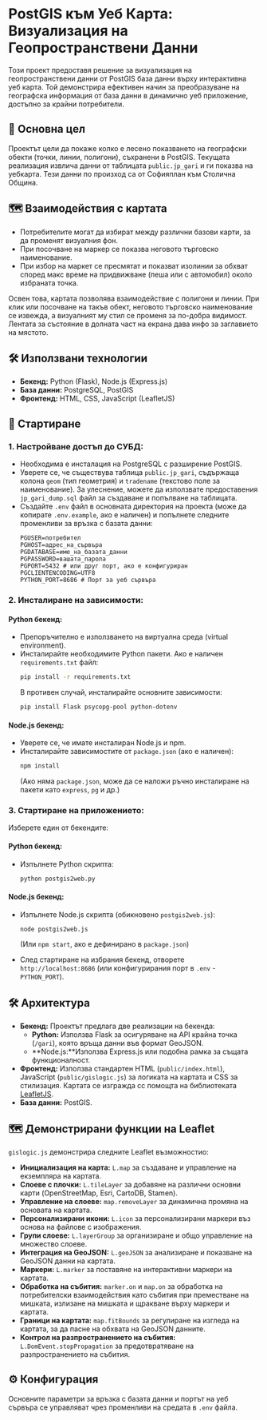 # PostGIS към Уеб Карта: Визуализация на Геопространствени Данни

Този проект предоставя решение за визуализация на геопространствени данни от PostGIS база данни върху интерактивна уеб карта. Той демонстрира ефективен начин за преобразуване на географска информация от база данни в динамично уеб приложение, достъпно за крайни потребители.

## 🎯 Основна цел

Проектът цели да покаже колко е лесено показването на географски обекти (точки, линии, полигони), съхранени в PostGIS. Текущата реализация извлича данни от таблицата `public.jp_gari` и ги показва на уебкарта. Тези данни по произход са от Софияплан към Столична Община.

## 🗺️ Взаимодействия с картата

- Потребителите могат да избират между различни базови карти, за да променят визуалния фон. 
- При посочване на маркер се показва неговото търговско наименование.
- При избор на маркет се пресмятат и показват изолинии за обхват според макс време на придвижване (пеша или с автомобил) около избраната точка.

Освен това, картата позволява взаимодействие с полигони и линии. При клик или посочване на такъв обект, неговото търговско наименование се извежда, а визуалният му стил се променя за по-добра видимост. Лентата за състояние в долната част на екрана дава инфо за заглавието на мястото.

## 🛠️ Използвани технологии

*   **Бекенд:** Python (Flask), Node.js (Express.js)
*   **База данни:** PostgreSQL, PostGIS
*   **Фронтенд:** HTML, CSS, JavaScript (LeafletJS)

## 🚀 Стартиране

### 1. Настройване достъп до СУБД:

*   Необходима е инсталация на PostgreSQL с разширение PostGIS.
*   Уверете се, че съществува таблица `public.jp_gari`, съдържаща колона `geom` (тип геометрия) и `tradename` (текстово поле за наименование). За улеснение, можете да използвате предоставения `jp_gari_dump.sql` файл за създаване и попълване на таблицата.
*   Създайте `.env` файл в основната директория на проекта (може да копирате `.env.example`, ако е наличен) и попълнете следните променливи за връзка с базата данни:
    ```env
    PGUSER=потребител
    PGHOST=адрес_на_сървъра
    PGDATABASE=име_на_базата_данни
    PGPASSWORD=вашата_парола
    PGPORT=5432 # или друг порт, ако е конфигуриран
    PGCLIENTENCODING=UTF8
    PYTHON_PORT=8686 # Порт за уеб сървъра
    ```

### 2. Инсталиране на зависимости:

#### Python бекенд:
*   Препоръчително е използването на виртуална среда (virtual environment).
*   Инсталирайте необходимите Python пакети. Ако е наличен `requirements.txt` файл:
    ```bash
    pip install -r requirements.txt
    ```
    В противен случай, инсталирайте основните зависимости:
    ```bash
    pip install Flask psycopg-pool python-dotenv
    ```

#### Node.js бекенд:
*   Уверете се, че имате инсталиран Node.js и npm.
*   Инсталирайте зависимостите от `package.json` (ако е наличен):
    ```bash
    npm install
    ```
    (Ако няма `package.json`, може да се наложи ръчно инсталиране на пакети като `express`, `pg` и др.)

### 3. Стартиране на приложението:

Изберете един от бекендите:

#### Python бекенд:
*   Изпълнете Python скрипта:
    ```bash
    python postgis2web.py
    ```

#### Node.js бекенд:
*   Изпълнете Node.js скрипта (обикновено `postgis2web.js`):
    ```bash
    node postgis2web.js 
    ```
    (Или `npm start`, ако е дефинирано в `package.json`)

*   След стартиране на избрания бекенд, отворете `http://localhost:8686` (или конфигурирания порт в `.env` - `PYTHON_PORT`).

## 🛠️ Архитектура

*   **Бекенд:** Проектът предлага две реализации на бекенда:
    *   **Python:** Използва Flask за осигуряване на API крайна точка (`/gari`), която връща данни във формат GeoJSON.
    *   **Node.js:**Използва Express.js или подобна рамка за същата функционалност.
*   **Фронтенд:** Използва стандартен HTML (`public/index.html`), JavaScript (`public/gislogic.js`) за логиката на картата и CSS за стилизация. Картата се изгражда сс помощта на библиотеката [LeafletJS](https://leafletjs.com/).
*   **База данни:** PostGIS.

## 🗺️ Демонстрирани функции на Leaflet

 `gislogic.js` демонстрира следните Leaflet възможностио:

-   **Инициализация на карта:** `L.map` за създаване и управление на екземпляра на картата.
-   **Слоеве с плочки:** `L.tileLayer` за добавяне на различни основни карти (OpenStreetMap, Esri, CartoDB, Stamen).
-   **Управление на слоеве:** `map.removeLayer` за динамична промяна на основата на картата.
-   **Персонализирани икони:** `L.icon` за персонализирани маркери въз основа на файлове с изображения.
-   **Групи слоеве:** `L.layerGroup` за организиране и общо управление на множество слоеве.
-   **Интеграция на GeoJSON:** `L.geoJSON` за анализиране и показване на GeoJSON данни на картата.
-   **Маркери:** `L.marker` за поставяне на интерактивни маркери на картата.
-   **Обработка на събития:** `marker.on` и `map.on` за обработка на потребителски взаимодействия като събития при преместване на мишката, излизане на мишката и щракване върху маркери и картата.
-   **Граници на картата:** `map.fitBounds` за регулиране на изгледа на картата, за да пасне на обхвата на GeoJSON данните.
-   **Контрол на разпространението на събития:** `L.DomEvent.stopPropagation` за предотвратяване на разпространението на събития.

## ⚙️ Конфигурация

Основните параметри за връзка с базата данни и портът на уеб сървъра се управляват чрез променливи на средата в `.env` файла.
